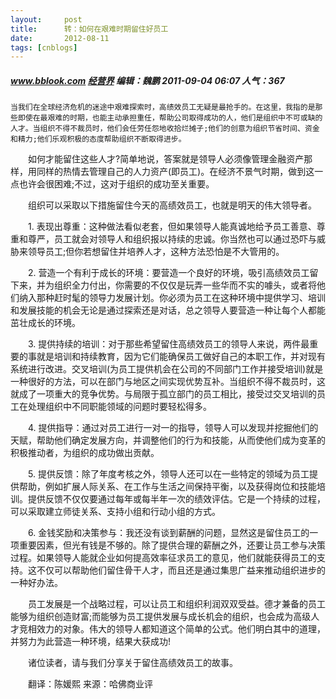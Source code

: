 ```yaml
---
layout:     post
title:      转：如何在艰难时期留住好员工
date:       2012-08-11
tags: [cnblogs]
---
```

##### www.bblook.com   [经营界](http://www.bblook.com/)   编辑：魏鹏  2011-09-04 06:07   人气：367 

    当我们在全球经济危机的迷途中艰难探索时，高绩效员工无疑是最抢手的。在这里，我指的是那些即使在最艰难的时期，也能主动承担重任，帮助公司取得成功的人，他们是组织中不可或缺的人才。当组织不得不裁员时，他们会任劳任怨地收拾烂摊子;他们的创意为组织节省时间、资金和精力;他们乐观积极的态度帮助组织不断取得进步。

　　如何才能留住这些人才?简单地说，答案就是领导人必须像管理金融资产那样，用同样的热情去管理自己的人力资产(即员工)。在经济不景气时期，做到这一点也许会很困难;不过，这对于组织的成功至关重要。

　　组织可以采取以下措施留住今天的高绩效员工，也就是明天的伟大领导者。

　　1. 表现出尊重：这种做法看似老套，但如果领导人能真诚地给予员工善意、尊重和尊严，员工就会对领导人和组织报以持续的忠诚。你当然也可以通过恐吓与威胁来领导员工;但你若想留住并培养人才，这种方法恐怕是不大管用的。

　　2. 营造一个有利于成长的环境：要营造一个良好的环境，吸引高绩效员工留下来，并为组织全力付出，你需要的不仅仅是玩弄一些华而不实的噱头，或者将他们纳入那种赶时髦的领导力发展计划。你必须为员工在这种环境中提供学习、培训和发展技能的机会无论是通过探索还是对话，总之领导人要营造一种让每个人都能茁壮成长的环境。

　　3. 提供持续的培训：对于那些希望留住高绩效员工的领导人来说，两件最重要的事就是培训和持续教育，因为它们能确保员工做好自己的本职工作，并对现有系统进行改进。交叉培训(为员工提供机会在公司的不同部门工作并接受培训)就是一种很好的方法，可以在部门与地区之间实现优势互补。当组织不得不裁员时，这就成了一项重大的竞争优势。与局限于孤立部门的员工相比，接受过交叉培训的员工在处理组织中不同职能领域的问题时要轻松得多。

　　4. 提供指导：通过对员工进行一对一的指导，领导人可以发现并挖掘他们的天赋，帮助他们确定发展方向，并调整他们的行为和技能，从而使他们成为变革的积极推动者，为组织的成功做出贡献。

　　5. 提供反馈：除了年度考核之外，领导人还可以在一些特定的领域为员工提供帮助，例如扩展人际关系、在工作与生活之间保持平衡，以及获得岗位和技能培训。提供反馈不仅仅要通过每年或每半年一次的绩效评估。它是一个持续的过程，可以采取建立师徒关系、支持小组和行动小组的方式。

　　6. 金钱奖励和决策参与：我还没有谈到薪酬的问题，显然这是留住员工的一项重要因素，但光有钱是不够的。除了提供合理的薪酬之外，还要让员工参与决策过程。如果领导人能就企业如何提高效率征求员工的意见，他们就能获得员工的支持。这不仅可以帮助他们留住骨干人才，而且还是通过集思广益来推动组织进步的一种好办法。

　　员工发展是一个战略过程，可以让员工和组织利润双双受益。德才兼备的员工能够为组织创造财富;而能够为员工提供发展与成长机会的组织，也会成为高级人才竞相效力的对象。伟大的领导人都知道这个简单的公式。他们明白其中的道理，并努力为此营造一种环境，结果大获成功!

　　诸位读者，请与我们分享关于留住高绩效员工的故事。

　　翻译：陈媛熙 来源：哈佛商业评
